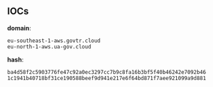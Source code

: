 
## IOCs

__domain__:

```text
eu-southeast-1-aws.govtr.cloud
eu-north-1-aws.ua-gov.cloud
```
__hash__:

```text
ba4d58f2c5903776fe47c92a0ec3297cc7b9c8fa16b3bf5f40b46242e7092b46
1c1941b40718bf31ce190588beef9d941e217e6f64bd871f7aee921099a9d881
```